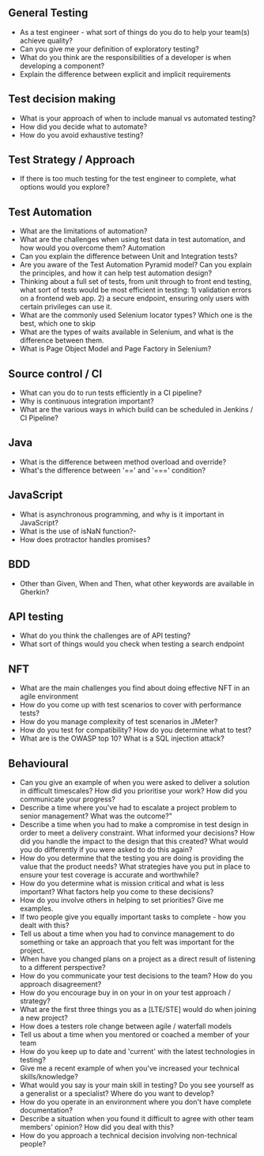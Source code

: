 ## General Testing
- As a test engineer - what sort of things do you do to help your team(s) achieve quality?
- Can you give me your definition of exploratory testing?
- What do you think are the responsibilities of a developer is when developing a component?
- Explain the difference between explicit and implicit requirements

## Test decision making
- What is your approach of when to include manual vs automated testing?
- How did you decide what to automate?
- How do you avoid exhaustive testing?
## Test Strategy / Approach
- If there is too much testing for the test engineer to complete, what options would you explore?
## Test Automation
- What are the limitations of automation?
- What are the challenges when using test data in test automation, and how would you overcome them?
Automation
- Can you explain the difference between Unit and Integration tests?
- Are you aware of the Test Automation Pyramid model? Can you explain the principles, and how it can help test automation design?
- Thinking about a full set of tests, from unit through to front end testing, what sort of tests would be most efficient in testing: 1) validation errors on a frontend web app. 2) a secure endpoint, ensuring only users with certain privileges can use it.
- What are the commonly used Selenium locator types? Which one is the best, which one to skip
-  What are the types of waits available in Selenium, and what is the difference between them.
- What is Page Object Model and Page Factory in Selenium?
## Source control / CI
- What can you do to run tests efficiently in a CI pipeline?
- Why is continuous integration important?
- What are the various ways in which build can be scheduled in Jenkins / CI Pipeline?
## Java
- What is the difference between method overload and override?
- What's the difference between '==' and '===' condition?
## JavaScript
- What is asynchronous programming, and why is it important in JavaScript?
- What is the use of isNaN function?-
- How does protractor handles promises?
## BDD
- Other than Given, When and Then, what other keywords are available in Gherkin?
## API testing
- What do you think the challenges are of API testing?
- What sort of things would you check when testing a search endpoint
## NFT
- What are the main challenges you find about doing effective NFT in an agile environment
- How do you come up with test scenarios to cover with performance tests?
- How do you manage complexity of test scenarios in JMeter?
- How do you test for compatibility? How do you determine what to test?
- What are is the OWASP top 10? What is a SQL injection attack?

## Behavioural
- Can you give an example of when you were asked to deliver a solution in difficult timescales? How did you prioritise your work? How did you communicate your progress?
- Describe a time where you've had to escalate a project problem to senior management? What was the outcome?"
- Describe a time when you had to make a compromise in test design in order to meet a delivery constraint. What informed your decisions? How did you handle the impact to the design that this created? What would you do differently if you were asked to do this again?
- How do you determine that the testing you are doing is providing the value that the product needs?
What strategies have you put in place to ensure your test coverage is accurate and worthwhile?
- How do you determine what is mission critical and what is less important?
What factors help you come to these decisions?
- How do you involve others in helping to set priorities? Give me examples.
- If two people give you equally important tasks to complete - how you dealt with this?
- Tell us about a time when you had to convince management to do something or take an approach that you felt was important for the project.
- When have you changed plans on a project as a direct result of listening to a different perspective?
- How do you communicate your test decisions to the team? How do you approach disagreement?
- How do you encourage buy in on your in on your test approach / strategy?
- What are the first three things you as a [LTE/STE] would do when joining a new project?
- How does a testers role change between agile / waterfall models
- Tell us about a time when you mentored or coached a member of your team
- How do you keep up to date and 'current' with the latest technologies in testing?
- Give me a recent example of when you've increased your technical skills/knowledge?
- What would you say is your main skill in testing? Do you see yourself as a generalist or a specialist? Where do you want to develop?
- How do you operate in an environment where you don't have complete documentation?
- Describe a situation when you found it difficult to agree with other team members' opinion? How did you deal with this?
- How do you approach a technical decision involving non-technical people?
